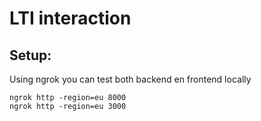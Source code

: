 # LTI interaction


## Setup:

Using ngrok you can test both backend en frontend locally

```
ngrok http -region=eu 8000
ngrok http -region=eu 3000

```
